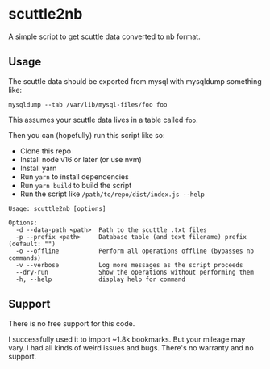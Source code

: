 # scuttle2nb

A simple script to get scuttle data converted to
[nb](https://xwmx.github.io/nb/) format.

## Usage

The scuttle data should be exported from mysql with mysqldump something like:

    mysqldump --tab /var/lib/mysql-files/foo foo

This assumes your scuttle data lives in a table called `foo`.

Then you can (hopefully) run this script like so:

- Clone this repo
- Install node v16 or later (or use nvm)
- Install yarn
- Run `yarn` to install dependencies
- Run `yarn build` to build the script
- Run the script like `/path/to/repo/dist/index.js --help`

```
Usage: scuttle2nb [options]

Options:
  -d --data-path <path>  Path to the scuttle .txt files
  -p --prefix <path>     Database table (and text filename) prefix (default: "")
  -o --offline           Perform all operations offline (bypasses nb commands)
  -v --verbose           Log more messages as the script proceeds
  --dry-run              Show the operations without performing them
  -h, --help             display help for command
```

## Support

There is no free support for this code.

I successfully used it to import ~1.8k bookmarks. But your mileage may vary. I
had all kinds of weird issues and bugs. There's no warranty and no support.
